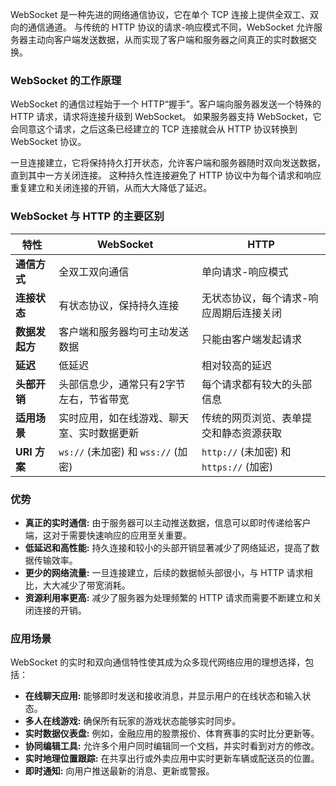 
WebSocket 是一种先进的网络通信协议，它在单个 TCP 连接上提供全双工、双向的通信通道。 与传统的 HTTP 协议的请求-响应模式不同，WebSocket 允许服务器主动向客户端发送数据，从而实现了客户端和服务器之间真正的实时数据交换。

### WebSocket 的工作原理

WebSocket 的通信过程始于一个 HTTP“握手”。客户端向服务器发送一个特殊的 HTTP 请求，请求将连接升级到 WebSocket。 如果服务器支持 WebSocket，它会同意这个请求，之后这条已经建立的 TCP 连接就会从 HTTP 协议转换到 WebSocket 协议。

一旦连接建立，它将保持持久打开状态，允许客户端和服务器随时双向发送数据，直到其中一方关闭连接。 这种持久性连接避免了 HTTP 协议中为每个请求和响应重复建立和关闭连接的开销，从而大大降低了延迟。

### WebSocket 与 HTTP 的主要区别

| 特性 | WebSocket | HTTP |
| --- | --- | --- |
| **通信方式** | 全双工双向通信 | 单向请求-响应模式 |
| **连接状态** | 有状态协议，保持持久连接 | 无状态协议，每个请求-响应周期后连接关闭 |
| **数据发起方** | 客户端和服务器均可主动发送数据 | 只能由客户端发起请求 |
| **延迟** | 低延迟 | 相对较高的延迟 |
| **头部开销** | 头部信息少，通常只有2字节左右，节省带宽 | 每个请求都有较大的头部信息 |
| **适用场景** | 实时应用，如在线游戏、聊天室、实时数据更新 | 传统的网页浏览、表单提交和静态资源获取 |
| **URI 方案** | `ws://` (未加密) 和 `wss://` (加密) | `http://` (未加密) 和 `https://` (加密) |

### 优势

*   **真正的实时通信:** 由于服务器可以主动推送数据，信息可以即时传递给客户端，这对于需要快速响应的应用至关重要。
*   **低延迟和高性能:** 持久连接和较小的头部开销显著减少了网络延迟，提高了数据传输效率。
*   **更少的网络流量:** 一旦连接建立，后续的数据帧头部很小，与 HTTP 请求相比，大大减少了带宽消耗。
*   **资源利用率更高:** 减少了服务器为处理频繁的 HTTP 请求而需要不断建立和关闭连接的开销。

### 应用场景

WebSocket 的实时和双向通信特性使其成为众多现代网络应用的理想选择，包括：

*   **在线聊天应用:** 能够即时发送和接收消息，并显示用户的在线状态和输入状态。
*   **多人在线游戏:** 确保所有玩家的游戏状态能够实时同步。
*   **实时数据仪表盘:** 例如，金融应用的股票报价、体育赛事的实时比分更新等。
*   **协同编辑工具:** 允许多个用户同时编辑同一个文档，并实时看到对方的修改。
*   **实时地理位置跟踪:** 在共享出行或外卖应用中实时更新车辆或配送员的位置。
*   **即时通知:** 向用户推送最新的消息、更新或警报。

